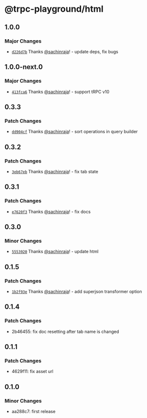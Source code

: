 # @trpc-playground/html

## 1.0.0

### Major Changes

- [`d226d7b`](https://github.com/sachinraja/trpc-playground/commit/d226d7b5829b79cce8bee3f70d6635f2f76fd796) Thanks [@sachinraja](https://github.com/sachinraja)! - update deps, fix bugs

## 1.0.0-next.0

### Major Changes

- [`413fca6`](https://github.com/sachinraja/trpc-playground/commit/413fca6c4c4cb50b690d3fb76ea1b43a713275ef) Thanks [@sachinraja](https://github.com/sachinraja)! - support tRPC v10

## 0.3.3

### Patch Changes

- [`dd904cf`](https://github.com/sachinraja/trpc-playground/commit/dd904cfe853a61e4aeb68a31250b101598794dea) Thanks [@sachinraja](https://github.com/sachinraja)! - sort operations in query builder

## 0.3.2

### Patch Changes

- [`3eb67eb`](https://github.com/sachinraja/trpc-playground/commit/3eb67eb100e96d3f804ac34976f26888df923a37) Thanks [@sachinraja](https://github.com/sachinraja)! - fix tab state

## 0.3.1

### Patch Changes

- [`e7620f3`](https://github.com/sachinraja/trpc-playground/commit/e7620f3238dd1ceea4264bc227a5a4217b42ea89) Thanks [@sachinraja](https://github.com/sachinraja)! - fix docs

## 0.3.0

### Minor Changes

- [`5553920`](https://github.com/sachinraja/trpc-playground/commit/5553920db2bd15da8249d19826a9b7a1ecf1791f) Thanks [@sachinraja](https://github.com/sachinraja)! - update html

## 0.1.5

### Patch Changes

- [`1b2f93e`](https://github.com/sachinraja/trpc-playground/commit/1b2f93e780c3bddbf17d09c2a8f14e74e85b3fcb) Thanks [@sachinraja](https://github.com/sachinraja)! - add superjson transformer option

## 0.1.4

### Patch Changes

- 2b46455: fix doc resetting after tab name is changed

## 0.1.1

### Patch Changes

- 4629f11: fix asset url

## 0.1.0

### Minor Changes

- aa288c7: first release
